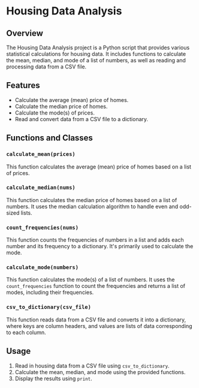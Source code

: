 # Housing Data Analysis

## Overview
The Housing Data Analysis project is a Python script that provides various statistical calculations for housing data. It includes functions to calculate the mean, median, and mode of a list of numbers, as well as reading and processing data from a CSV file.

## Features
- Calculate the average (mean) price of homes.
- Calculate the median price of homes.
- Calculate the mode(s) of prices.
- Read and convert data from a CSV file to a dictionary.

## Functions and Classes

### `calculate_mean(prices)`
This function calculates the average (mean) price of homes based on a list of prices.

### `calculate_median(nums)`
This function calculates the median price of homes based on a list of numbers. It uses the median calculation algorithm to handle even and odd-sized lists.

### `count_frequencies(nums)`
This function counts the frequencies of numbers in a list and adds each number and its frequency to a dictionary. It's primarily used to calculate the mode.

### `calculate_mode(numbers)`
This function calculates the mode(s) of a list of numbers. It uses the `count_frequencies` function to count the frequencies and returns a list of modes, including their frequencies.

### `csv_to_dictionary(csv_file)`
This function reads data from a CSV file and converts it into a dictionary, where keys are column headers, and values are lists of data corresponding to each column.

## Usage
1. Read in housing data from a CSV file using `csv_to_dictionary`.
2. Calculate the mean, median, and mode using the provided functions.
3. Display the results using `print`.

